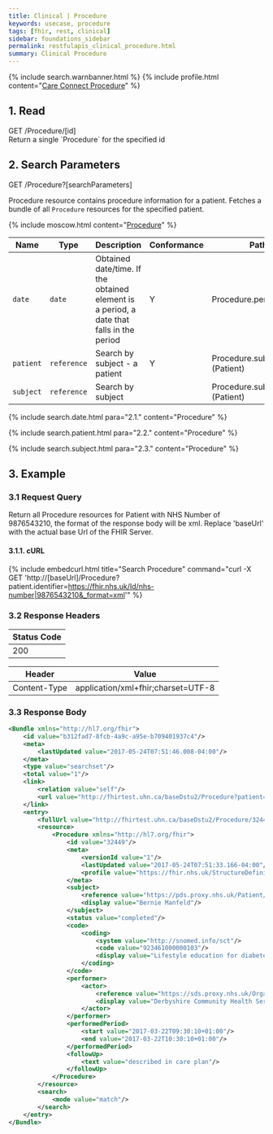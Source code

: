 ```yaml
---
title: Clinical | Procedure
keywords: usecase, procedure
tags: [fhir, rest, clinical]
sidebar: foundations_sidebar
permalink: restfulapis_clinical_procedure.html
summary: Clinical Procedure
---
```

{% include search.warnbanner.html %}
{% include profile.html content="[Care Connect Procedure](http://www.interopen.org/candidate-profiles/care-connect/CareConnect-Procedure-1.html)" %}

## 1. Read ##

<div markdown="span" class="alert alert-success" role="alert">
GET /Procedure/[id]</div>
Return a single `Procedure` for the specified id

## 2. Search Parameters ##

<div markdown="span" class="alert alert-success" role="alert">
GET /Procedure?[searchParameters]</div>

Procedure resource contains procedure information for a patient. Fetches a bundle of all `Procedure` resources for the specified patient.

{% include moscow.html content="[Procedure](https://www.hl7.org/fhir/DSTU2/procedure.html#search)" %}

| Name | Type | Description | Conformance  | Path |
|------|------|-------------|-------|------|
| `date` | `date` | Obtained date/time. If the obtained element is a period, a date that falls in the period | Y | Procedure.performed[x] |
| `patient` | `reference` | Search by subject - a patient | Y | Procedure.subject <br>(Patient) |
| `subject` | `reference` | Search by subject |  | Procedure.subject <br>(Patient) |

{% include search.date.html para="2.1." content="Procedure" %}

{% include search.patient.html para="2.2." content="Procedure" %}

{% include search.subject.html para="2.3." content="Procedure" %}

## 3. Example ##

### 3.1 Request Query ###

Return all Procedure resources for Patient with NHS Number of 9876543210, the format of the response body will be xml. Replace 'baseUrl' with the actual base Url of the FHIR Server.

#### 3.1.1. cURL ####

{% include embedcurl.html title="Search Procedure" command="curl -X GET  'http://[baseUrl]/Procedure?patient.identifier=https://fhir.nhs.uk/Id/nhs-number|9876543210&_format=xml'" %}

### 3.2 Response Headers ###

| Status Code |
|----------------|
|200 |

| Header | Value |
|-----------------|---------|
| Content-Type  | application/xml+fhir;charset=UTF-8 |

### 3.3 Response Body ###

```xml
<Bundle xmlns="http://hl7.org/fhir">
    <id value="b312fad7-8fcb-4a9c-a95e-b709401937c4"/>
    <meta>
        <lastUpdated value="2017-05-24T07:51:46.008-04:00"/>
    </meta>
    <type value="searchset"/>
    <total value="1"/>
    <link>
        <relation value="self"/>
        <url value="http://fhirtest.uhn.ca/baseDstu2/Procedure?patient=https%3A%2F%2Fpds.proxy.nhs.uk%2FPatient%2F9876543210"/>
    </link>
    <entry>
        <fullUrl value="http://fhirtest.uhn.ca/baseDstu2/Procedure/32449"/>
        <resource>
            <Procedure xmlns="http://hl7.org/fhir">
                <id value="32449"/>
                <meta>
                    <versionId value="1"/>
                    <lastUpdated value="2017-05-24T07:51:33.166-04:00"/>
                    <profile value="https://fhir.nhs.uk/StructureDefinition/CareConnect-Procedure-1"/>
                </meta>
                <subject>
                    <reference value="https://pds.proxy.nhs.uk/Patient/9876543210"/>
                    <display value="Bernie Manfeld"/>
                </subject>
                <status value="completed"/>
                <code>
                    <coding>
                        <system value="http://snomed.info/sct"/>
                        <code value="923461000000103"/>
                        <display value="Lifestyle education for diabetes"/>
                    </coding>
                </code>
                <performer>
                    <actor>
                        <reference value="https://sds.proxy.nhs.uk/Organization/Organization/RY8"/>
                        <display value="Derbyshire Community Health Services NHS Foundation Trust"/>
                    </actor>
                </performer>
                <performedPeriod>
                    <start value="2017-03-22T09:30:10+01:00"/>
                    <end value="2017-03-22T10:30:10+01:00"/>
                </performedPeriod>
                <followUp>
                    <text value="described in care plan"/>
                </followUp>
            </Procedure>
        </resource>
        <search>
            <mode value="match"/>
        </search>
    </entry>
</Bundle>
```
